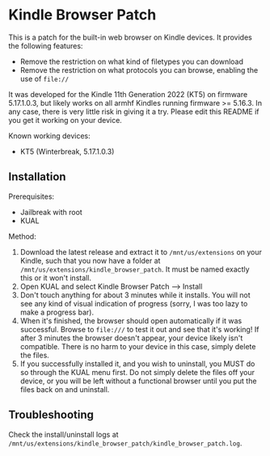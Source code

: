 # Kindle Browser Patch
This is a patch for the built-in web browser on Kindle devices. It provides the following features:
- Remove the restriction on what kind of filetypes you can download
- Remove the restriction on what protocols you can browse, enabling the use of `file://`

It was developed for the Kindle 11th Generation 2022 (KT5) on firmware 5.17.1.0.3, but likely works on all armhf Kindles running firmware >= 5.16.3. In any case, there is very little risk in giving it a try. Please edit this README if you get it working on your device.

Known working devices:
- KT5 (Winterbreak, 5.17.1.0.3)

## Installation
Prerequisites:
- Jailbreak with root
- KUAL

Method:
1. Download the latest release and extract it to `/mnt/us/extensions` on your Kindle, such that you now have a folder at `/mnt/us/extensions/kindle_browser_patch`. It must be named exactly this or it won't install.
2. Open KUAL and select Kindle Browser Patch --> Install
3. Don't touch anything for about 3 minutes while it installs. You will not see any kind of visual indication of progress (sorry, I was too lazy to make a progress bar).
4. When it's finished, the browser should open automatically if it was successful. Browse to `file:///` to test it out and see that it's working! If after 3 minutes the browser doesn't appear, your device likely isn't compatible. There is no harm to your device in this case, simply delete the files.
5. If you successfully installed it, and you wish to uninstall, you MUST do so through the KUAL menu first. Do not simply delete the files off your device, or you will be left without a functional browser until you put the files back on and uninstall.

## Troubleshooting
Check the install/uninstall logs at `/mnt/us/extensions/kindle_browser_patch/kindle_browser_patch.log`.
